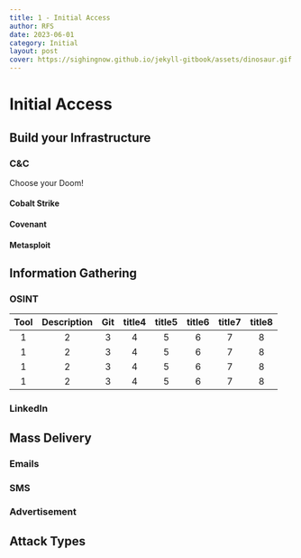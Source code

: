 ```yaml
---
title: 1 - Initial Access
author: RFS
date: 2023-06-01
category: Initial
layout: post
cover: https://sighingnow.github.io/jekyll-gitbook/assets/dinosaur.gif
---
```


# Initial Access


## Build your Infrastructure


### C&C
Choose your Doom!
#### Cobalt Strike

#### Covenant

#### Metasploit


## Information Gathering

### OSINT

<div class="table-wrapper" markdown="block">

|Tool|Description|Git|title4|title5|title6|title7|title8|
|:-:|:-:|:-:|:-:|:-:|:-:|:-:|:-:|
|1|2|3|4|5|6|7|8|
|1|2|3|4|5|6|7|8|
|1|2|3|4|5|6|7|8|
|1|2|3|4|5|6|7|8|

</div>

### LinkedIn

## Mass Delivery

### Emails

### SMS

### Advertisement


## Attack Types

[1]: https://www.gigamon.com/products/access-traffic/network-taps.html
